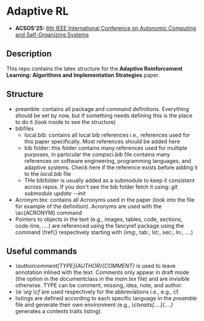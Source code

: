 # Adaptive RL

- **ACSOS'25:** [6th IEEE International Conference on Autonomic Computing and Self-Organizing Systems](https://conf.researchr.org/home/acsos-2025) 

## Description
This repo contains the latex structure for the **Adaptive Reinforcement Learning: Algorithms and Implementation Strategies** paper.


## Structure 

* preamble: contains all package and command definitions. Everything should be set by now, but if something needs defining this is the place to do it (look inside to see the structure)
* bibfiles
    * local.bib: contains all local bib references i.e., references used for this paper specifically. Most references should be added here
    * bib folder: this folder contains many references used for multiple purposes, in particular the _compsci.bib_ file contains many references on software engineering, programming languages, and adaptive systems. Check here if the reference exists before adding it to the _local.bib_ file
	* THe bibfolder is usually added as a submodule to keep it consistent across repos. If you don't see the bib folder fetch it using: _git submodule update --init_
* Acronym.tex: contains all Acronyms used in the paper (look into the file for example of the definition). Acronyms are used with the \ac{ACRONYM} command
* Pointers to objects in the text (e.g., images, tables, code, sections, code-line, ....) are referenced using the fancyref package using the command \fref{} respectively starting with (img:, tab:, lst:, sec:, ln:, ....)


## Useful commands

* _\authorcomment[TYPE]{AUTHOR}{COMMENT}_ is used to leave annotation inlined with the text. Comments only appear in draft mode (the option in the documentclass in the _main.tex_ file) and are invisible otherwise. TYPE can be comment, missing, idea, note, and author.
* _\ie \eg \cf_ are used respectively for the abbreviations i.e., e.g., cf.
* listings are defined according to each specific language in the _preamble_ file and generate their own environment (e.g., _\ctxraits[....]{....}_ generates a contexts traits listing).
